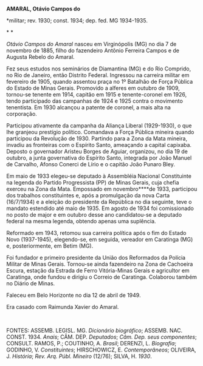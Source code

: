 **AMARAL, Otávio Campos do**

\*militar; rev. 1930; const. 1934; dep. fed. MG 1934-1935.

* *

*Otávio Campos do Amaral* nasceu em Virginópolis (MG) no dia 7 de
novembro de 1885, filho do fazendeiro Antônio Ferreira Campos e de
Augusta Rebelo do Amaral.

Fez seus estudos nos seminários de Diamantina (MG) e do Rio Comprido, no
Rio de Janeiro, então Distrito Federal. Ingressou na carreira militar em
fevereiro de 1905, quando assentou praça no 1º Batalhão de Força Pública
do Estado de Minas Gerais. Promovido a alferes em outubro de 1909,
tornou-se tenente em 1914, capitão em 1915 e tenente-coronel em 1926,
tendo participado das campanhas de 1924 e 1925 contra o movimento
tenentista. Em 1930 alcançou a patente de coronel, a mais alta na
corporação.

Participou ativamente da campanha da Aliança Liberal (1929-1930), o que
lhe granjeou prestígio político. Comandava a Força Pública mineira
quando participou da Revolução de 1930. Partindo para a Zona da Mata
mineira, invadiu as fronteiras com o Espírito Santo, ameaçando a capital
capixaba. Deposto o governador Aristeu Borges de Aguiar, organizou, no
dia 19 de outubro, a junta governativa do Espírito Santo, integrada por
João Manuel de Carvalho, Afonso Conerci de Lírio e o capitão João Punaro
Bley.

Em maio de 1933 elegeu-se deputado à Assembléia Nacional Constituinte na
legenda do Partido Progressista (PP) de Minas Gerais, cuja chefia
exerceu na Zona da Mata. Empossado em novembro****de 1933, participou
dos trabalhos constituintes e, após a promulgação da nova Carta
(16/7/1934) e a eleição do presidente da República no dia seguinte, teve
o mandato estendido até maio de 1935. Em agosto de 1934 foi comissionado
no posto de major e em outubro desse ano candidatou-se a deputado
federal na mesma legenda, obtendo apenas uma suplência.

Reformado em 1943, retomou sua carreira política após o fim do Estado
Novo (1937-1945), elegendo-se, em seguida, vereador em Caratinga (MG) e,
posteriormente, em Betim (MG).

Foi fundador e primeiro presidente da União dos Reformados da Polícia
Militar de Minas Gerais. Tornou-se ainda fazendeiro na Zona de Cachoeira
Escura, estação da Estrada de Ferro Vitória-Minas Gerais e agricultor em
Caratinga, onde fundou e dirigiu o Correio de Caratinga. Colaborou
também no Diário de Minas.

Faleceu em Belo Horizonte no dia 12 de abril de 1949.

Era casado com Raimunda Xavier do Amaral.

 

FONTES: ASSEMB. LEGISL. MG. *Dicionário biográfico*; ASSEMB. NAC. CONST.
1934. *Anais*; CÂM. DEP. *Deputados*; *Câm. Dep. seus componentes*;
CONSULT. RAMOS, P.; COUTINHO, A. *Brasil*; DERENZI, L. *Biografia*;
GODINHO, V. *Constituintes*; HIRSCHOWICZ, E. *Contemporâneos*; OLIVEIRA,
J. *História*; *Rev. Arq. Públ. Mineiro* (12/76); SILVA, H. *1930*.

 
